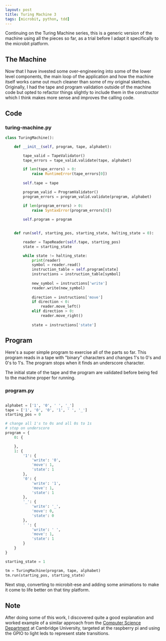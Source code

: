 ```yaml
---
layout: post
title: Turing Machine 3
tags: [microbit, python, tdd]
---
```


Continuing on the Turing Machine series, this is a generic version of the machine using all the pieces so far, as a trial 
before I adapt it specifically to the microbit platform.

## The Machine

Now that I have invested some over-engineering into some of the lower level components, the main loop of the application 
and how the machine itself works came out much cleaner than some of my original sketches. 
Originally, I had the tape and program validation outside of the machine code but opted to refactor things slightly to 
include them in the constructor which I think makes more sense and improves the calling code.

## Code

### turing-machine.py

```python
class TuringMachine():

    def __init__(self, program, tape, alphabet):

        tape_valid = TapeValidator()
        tape_errors = tape_valid.validate(tape, alphabet)

        if len(tape_errors) > 0:
            raise RuntimeError(tape_errors[0])
    
        self.tape = tape

        program_valid = ProgramValidator()
        program_errors = program_valid.validate(program, alphabet)

        if len(program_errors) > 0:
            raise SyntaxError(program_errors[0])
        
        self.program = program
        

    def run(self, starting_pos, starting_state, halting_state = 0):

        reader = TapeReader(self.tape, starting_pos)
        state = starting_state

        while state != halting_state:
            print(reader)
            symbol = reader.read()
            instruction_table = self.program[state]
            instructions = instruction_table[symbol]
            
            new_symbol = instructions['write']
            reader.write(new_symbol) 
        
            direction = instructions['move']
            if direction < 0:
                reader.move_left()
            elif direction > 0:
                reader.move_right()
                    
            state = instructions['state']

```

## Program 

Here's a super simple program to exercise all of the parts so far. This program reads in a tape with "binary" characters and 
changes 1's to 0's and 0's to 1's. The program stops when it finds an underscore character.

The initial state of the tape and the program are validated before being fed to the machine proper for running. 

### program.py 

```python

alphabet = ['1', '0', ' ', '_']
tape = ['1', '0', '0', '1', ' ', '_']
starting_pos = 0

# change all 1's to 0s and all 0s to 1s
# stop on underscore
program = {
    0: {

    },
    1: {
        '1': {
            'write': '0',
            'move': 1,
            'state': 1
        },
        '0': {
            'write': '1',
            'move': 1,
            'state': 1
        },
        '_': {
            'write': '_',
            'move': 0,
            'state': 0
        },
        ' ': {
            'write': ' ',
            'move': 1,
            'state': 1
        }
    }
}

starting_state = 1

tm = TuringMachine(program, tape, alphabet)
tm.run(starting_pos, starting_state)

```

Next stop, converting to microbit-ese and adding some animations to make it come to life better on that tiny platform.

## Note

After doing some of this work, I discovered quite a good explanation and worked example of a similar approach from 
the [Computer Science Department](https://www.cl.cam.ac.uk/projects/raspberrypi/tutorials/turing-machine/one.html) at 
Cambridge University, targeted at the raspberry pi and using the GPIO to light leds to represent state transitions.

